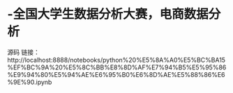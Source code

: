 # -全国大学生数据分析大赛，电商数据分析
源码
链接：http://localhost:8888/notebooks/python%20%E5%8A%A0%E5%BC%BA15%EF%BC%9A%20%E5%8C%BB%E8%8D%AF%E7%94%B5%E5%95%86%E9%94%80%E5%94%AE%E6%95%B0%E6%8D%AE%E5%88%86%E6%9E%90.ipynb
